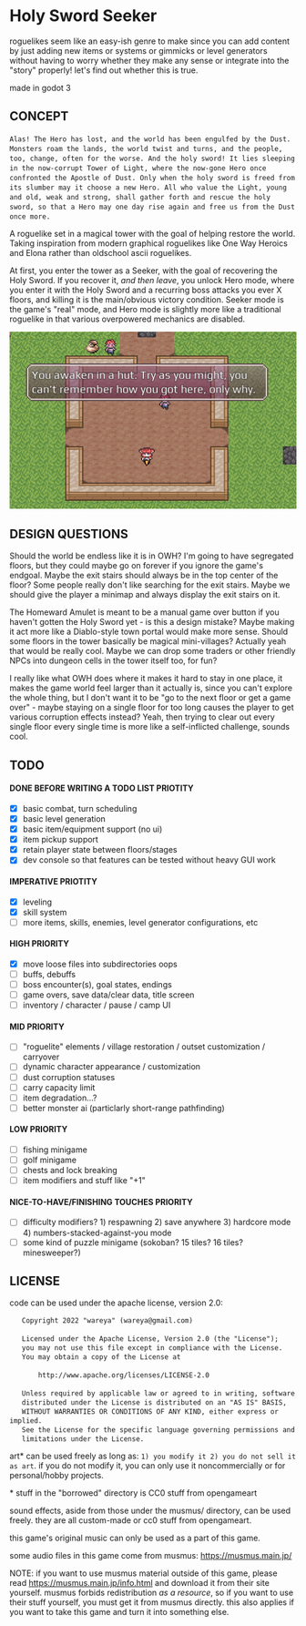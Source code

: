 # Holy Sword Seeker

roguelikes seem like an easy-ish genre to make since you can add content by just adding new items or systems or gimmicks or level generators without having to worry whether they make any sense or integrate into the "story" properly! let's find out whether this is true.

made in godot 3

## CONCEPT

`Alas! The Hero has lost, and the world has been engulfed by the Dust. Monsters roam the lands, the world twist and turns, and the people, too, change, often for the worse. And the holy sword! It lies sleeping in the now-corrupt Tower of Light, where the now-gone Hero once confronted the Apostle of Dust. Only when the holy sword is freed from its slumber may it choose a new Hero. All who value the Light, young and old, weak and strong, shall gather forth and rescue the holy sword, so that a Hero may one day rise again and free us from the Dust once more.`

A roguelike set in a magical tower with the goal of helping restore the world. Taking inspiration from modern graphical roguelikes like One Way Heroics and Elona rather than oldschool ascii roguelikes.

At first, you enter the tower as a Seeker, with the goal of recovering the Holy Sword. If you recover it, *and then leave*, you unlock Hero mode, where you enter it with the Holy Sword and a recurring boss attacks you ever X floors, and killing it is the main/obvious victory condition. Seeker mode is the game's "real" mode, and Hero mode is slightly more like a traditional roguelike in that various overpowered mechanics are disabled.

![screenshot](docs/screenshot.png)

## DESIGN QUESTIONS

Should the world be endless like it is in OWH? I'm going to have segregated floors, but they could maybe go on forever if you ignore the game's endgoal. Maybe the exit stairs should always be in the top center of the floor? Some people really don't like searching for the exit stairs. Maybe we should give the player a minimap and always display the exit stairs on it.

The Homeward Amulet is meant to be a manual game over button if you haven't gotten the Holy Sword yet - is this a design mistake? Maybe making it act more like a Diablo-style town portal would make more sense. Should some floors in the tower basically be magical mini-villages? Actually yeah that would be really cool. Maybe we can drop some traders or other friendly NPCs into dungeon cells in the tower itself too, for fun?

I really like what OWH does where it makes it hard to stay in one place, it makes the game world feel larger than it actually is, since you can't explore the whole thing, but I don't want it to be "go to the next floor or get a game over" - maybe staying on a single floor for too long causes the player to get various corruption effects instead? Yeah, then trying to clear out every single floor every single time is more like a self-inflicted challenge, sounds cool.

## TODO

#### DONE BEFORE WRITING A TODO LIST PRIOTITY

- [x] basic combat, turn scheduling
- [x] basic level generation
- [x] basic item/equipment support (no ui)
- [x] item pickup support
- [x] retain player state between floors/stages
- [x] dev console so that features can be tested without heavy GUI work

#### IMPERATIVE PRIOTITY

- [x] leveling
- [x] skill system
- [ ] more items, skills, enemies, level generator configurations, etc

#### HIGH PRIORITY

- [x] move loose files into subdirectories oops
- [ ] buffs, debuffs
- [ ] boss encounter(s), goal states, endings
- [ ] game overs, save data/clear data, title screen
- [ ] inventory / character / pause / camp UI

#### MID PRIORITY

- [ ] "roguelite" elements / village restoration / outset customization / carryover
- [ ] dynamic character appearance / customization
- [ ] dust corruption statuses
- [ ] carry capacity limit
- [ ] item degradation...?
- [ ] better monster ai (particlarly short-range pathfinding)

#### LOW PRIORITY

- [ ] fishing minigame
- [ ] golf minigame
- [ ] chests and lock breaking
- [ ] item modifiers and stuff like "+1"

#### NICE-TO-HAVE/FINISHING TOUCHES PRIORITY

- [ ] difficulty modifiers? 1) respawning 2) save anywhere 3) hardcore mode 4) numbers-stacked-against-you mode
- [ ] some kind of puzzle minigame (sokoban? 15 tiles? 16 tiles? minesweeper?)

## LICENSE

code can be used under the apache license, version 2.0:

```
   Copyright 2022 "wareya" (wareya@gmail.com)

   Licensed under the Apache License, Version 2.0 (the "License");
   you may not use this file except in compliance with the License.
   You may obtain a copy of the License at

       http://www.apache.org/licenses/LICENSE-2.0

   Unless required by applicable law or agreed to in writing, software
   distributed under the License is distributed on an "AS IS" BASIS,
   WITHOUT WARRANTIES OR CONDITIONS OF ANY KIND, either express or implied.
   See the License for the specific language governing permissions and
   limitations under the License.
```

art\* can be used freely as long as: `1) you modify it 2) you do not sell it as art`. if you do not modify it, you can only use it noncommercially or for personal/hobby projects.

\* stuff in the "borrowed" directory is CC0 stuff from opengameart

sound effects, aside from those under the musmus/ directory, can be used freely. they are all custom-made or cc0 stuff from opengameart.

this game's original music can only be used as a part of this game.

some audio files in this game come from musmus: https://musmus.main.jp/

NOTE: if you want to use musmus material outside of this game, please read https://musmus.main.jp/info.html and download it from their site yourself. musmus forbids redistribution *as a resource*, so if you want to use their stuff yourself, you must get it from musmus directly. this also applies if you want to take this game and turn it into something else.
